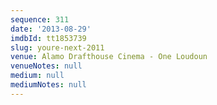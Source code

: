 ```yaml
---
sequence: 311
date: '2013-08-29'
imdbId: tt1853739
slug: youre-next-2011
venue: Alamo Drafthouse Cinema - One Loudoun
venueNotes: null
medium: null
mediumNotes: null
---
```


